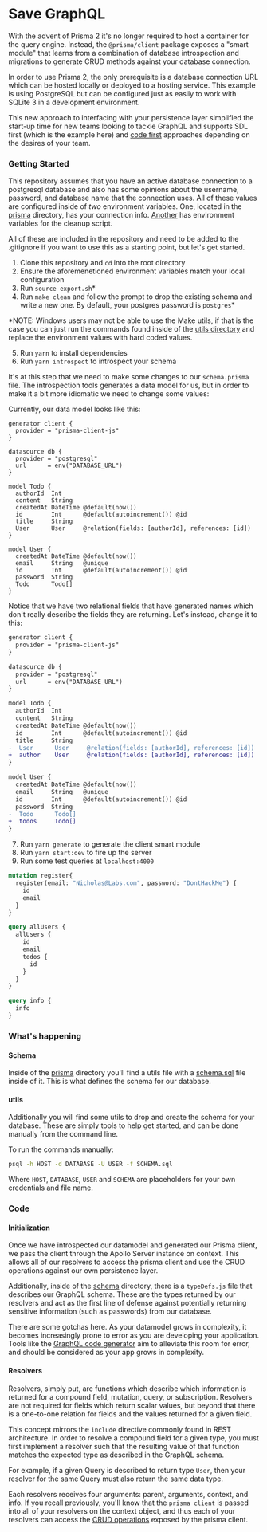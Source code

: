 # Save GraphQL

With the advent of Prisma 2 it's no longer required to host a container for the query engine. Instead, the `@prisma/client` package exposes a "smart module" that learns from a combination of database introspection and migrations to generate CRUD methods against your database connection.

In order to use Prisma 2, the only prerequisite is a database connection URL which can be hosted locally or deployed to a hosting service. This example is using PostgreSQL but can be configured just as easily to work with SQLite 3 in a development environment.

This new approach to interfacing with your persistence layer simplified the start-up time for new teams looking to tackle GraphQL and supports SDL first (which is the example here) and [code first][2] approaches depending on the desires of your team.

### Getting Started

This repository assumes that you have an active database connection to a postgresql database and also has some opinions about the username, password, and database name that the connection uses. All of these values are configured inside of *two* environment variables. One, located in the [prisma](/prisma/.env) directory, has your connection info. [Another](.env) has environment variables for the cleanup script.

All of these are included in the repository and need to be added to the .gitignore if you want to use this as a starting point, but let's get started.

1. Clone this repository and `cd` into the root directory
2. Ensure the aforemenetioned environment variables match your local configuration
3. Run `source export.sh`*
4. Run `make clean` and follow the prompt to drop the existing schema and write a new one. By default, your postgres password is `postgres`*

*NOTE: Windows users may not be able to use the Make utils, if that is the case you can just run the commands found inside of the [utils directory](./prisma/utils/clean.sh) and replace the environment values with hard coded values.

5. Run `yarn` to install dependencies
6. Run `yarn introspect` to introspect your schema

It's at this step that we need to make some changes to our `schema.prisma` file. The introspection tools generates a data model for us, but in order to make it a bit more idiomatic we need to change some values:


Currently, our data model looks like this:

```
generator client {
  provider = "prisma-client-js"
}

datasource db {
  provider = "postgresql"
  url      = env("DATABASE_URL")
}

model Todo {
  authorId  Int
  content   String
  createdAt DateTime @default(now())
  id        Int      @default(autoincrement()) @id
  title     String
  User      User     @relation(fields: [authorId], references: [id])
}

model User {
  createdAt DateTime @default(now())
  email     String   @unique
  id        Int      @default(autoincrement()) @id
  password  String
  Todo      Todo[]
}
```

Notice that we have two relational fields that have generated names which don't really describe the fields they are returning. Let's instead, change it to this:

```diff
generator client {
  provider = "prisma-client-js"
}

datasource db {
  provider = "postgresql"
  url      = env("DATABASE_URL")
}

model Todo {
  authorId  Int
  content   String
  createdAt DateTime @default(now())
  id        Int      @default(autoincrement()) @id
  title     String
-  User      User     @relation(fields: [authorId], references: [id])
+  author    User     @relation(fields: [authorId], references: [id])
}

model User {
  createdAt DateTime @default(now())
  email     String   @unique
  id        Int      @default(autoincrement()) @id
  password  String
-  Todo      Todo[]
+  todos     Todo[]
}
```

7. Run `yarn generate` to generate the client smart module
8. Run `yarn start:dev` to fire up the server
9. Run some test queries at `localhost:4000`

```graphql
mutation register{
  register(email: "Nicholas@Labs.com", password: "DontHackMe") {
    id
    email
  }
}

query allUsers {
  allUsers {
    id
    email
    todos {
      id
    }
  }
}

query info {
  info
}
```

### What's happening

#### Schema

Inside of the [prisma](./prisma) directory you'll find a utils file with a [schema.sql](/prisma/utils/schema.sql) file inside of it. This is what defines the schema for our database.

#### utils

Additionally you will find some utils to drop and create the schema for your database. These are simply tools to help get started, and can be done manually from the command line.

To run the commands manually:

```bash
psql -h HOST -d DATABASE -U USER -f SCHEMA.sql
```

Where `HOST`, `DATABASE`, `USER` and `SCHEMA` are placeholders for your own credentials and file name.

### Code

#### Initialization

Once we have introspected our datamodel and generated our Prisma client, we pass the client through the Apollo Server instance on context. This allows all of our resolvers to access the prisma client and use the CRUD operations against our own persistence layer.

Additionally, inside of the [schema](./src/schema) directory, there is a `typeDefs.js` file that describes our GraphQL schema. These are the types returned by our resolvers and act as the first line of defense against potentially returning sensitive information (such as passwords) from our database.

There are some gotchas here. As your datamodel grows in complexity, it becomes increasingly prone to error as you are developing your application. Tools like the [GraphQL code generator](https://graphql-code-generator.com/) aim to alleviate this room for error, and should be considered as your app grows in complexity.

#### Resolvers

Resolvers, simply put, are functions which describe which information is returned for a compound field, mutation, query, or subscription. Resolvers are not required for fields which return scalar values, but beyond that there is a one-to-one relation for fields and the values returned for a given field.

This concept mirrors the `include` directive commonly found in REST architecture. In order to resolve a compound field for a given type, you must first implement a resolver such that the resulting value of that function matches the expected type as described in the GraphQL schema.

For example, if a given Query is described to return type `User`, then your resolver for the same Query must also return the same data type.

Each resolvers receives four arguments: parent, arguments, context, and info. If you recall previously, you'll know that the `prisma client` is passed into all of your resolvers on the context object, and thus each of your resolvers can access the [CRUD operations](https://www.prisma.io/docs/reference/tools-and-interfaces/prisma-client/crud/) exposed by the prisma client.

[2]: https://www.prisma.io/blog/the-problems-of-schema-first-graphql-development-x1mn4cb0tyl3

